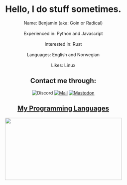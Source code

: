 <h1 align="center">Hello, I do stuff sometimes.</h1>
<p align="center">
	Name: Benjamin (aka: Goin or Radical)<br/><br/>
	Experienced in: Python and Javascript<br/><br/>
	Interested in: Rust<br/><br/>
	Languages: English and Norwegian<br/><br/>
	Likes: Linux
</p>
<h2 align=center>Contact me through:</h2>

<p align="center"><a href="https://discordapp.com/users/769632057575342081" style="text-decoration: none;"><img src="https://img.shields.io/badge/-Discord-2d2d2d?style=for-the-badge&logo=Discord" alt="Discord"></a> <a href="mailto:radical@radical.fun"><img src="https://img.shields.io/badge/-Mail-2d2d2d?style=for-the-badge&logo=gmail" alt="Mail"></a> <a rel="me" href="https://ohai.social/@radical"><img src="https://img.shields.io/badge/-Mastodon-2d2d2d?style=for-the-badge&logo=Mastodon" alt="Mastodon"</a></p>
<h2 align=center>My Programming Languages</h2>
<p align="center" href="https://github-readme-stats.vercel.app/api/top-langs/?username=radiicall&langs_count=8&layout=compact&title_color=f5a9b8&text_color=ffffff&bg_color=202020&border_radius=10">
	<img align="center" src="https://github-readme-stats.vercel.app/api/top-langs/?username=radiicall&langs_count=8&layout=compact&title_color=f5a9b8&text_color=ffffff&bg_color=202020&border_radius=10" width="375" height="200">
</p>


